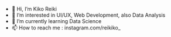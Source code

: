 - 👋 Hi, I’m Kiko Reiki
- 👀 I’m interested in UI/UX, Web Development, also Data Analysis
- 🌱 I’m currently learning Data Science
- 📫 How to reach me : instagram.com/reikiko_

<!---
reikiko/reikiko is a ✨ special ✨ repository because its `README.md` (this file) appears on your GitHub profile.
You can click the Preview link to take a look at your changes.
--->
